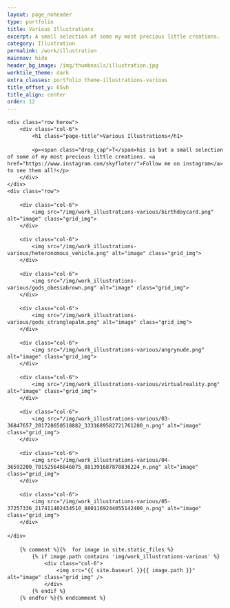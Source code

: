 ```yaml
---
layout: page_noheader
type: portfolio
title: Various Illustrations
excerpt: A small selection of some my most precious little creations.
category: Illustration
permalink: /work/illustration
mainnav: hide
header_bg_image: /img/thumbnails/illustration.jpg
worktile_theme: dark
extra_classes: portfolio theme-illustrations-various
title_offset_y: 65vh
title_align: center
order: 12
---
```


<div class="wrapper">

	<div class="row herow">
		<div class="col-6">
			<h1 class="page-title">Various Illustrations</h1>
			
			<p><span class="drop_cap">T</span>his is but a small selection of some of my most precious little creations. <a href="https://www.instagram.com/skyfloter/">Follow me on instagram</a> to see them all!</p>
		</div>
	</div>
	<div class="row">
		
		<div class="col-6">
	        <img src="/img/work_illustrations-various/birthdaycard.png" alt="image" class="grid_img">
	    </div>

		<div class="col-6">
	        <img src="/img/work_illustrations-various/heteronomous_vehicle.png" alt="image" class="grid_img">
	    </div>
    
    	<div class="col-6">
	        <img src="/img/work_illustrations-various/gods_obesiabrown.png" alt="image" class="grid_img">
	    </div>

	    <div class="col-6">
	        <img src="/img/work_illustrations-various/gods_stranglepalm.png" alt="image" class="grid_img">
	    </div>

    	<div class="col-6">
	        <img src="/img/work_illustrations-various/angrynude.png" alt="image" class="grid_img">
	    </div>
    
    	<div class="col-6">
	        <img src="/img/work_illustrations-various/virtualreality.png" alt="image" class="grid_img">
	    </div>

    	<div class="col-6">
	        <img src="/img/work_illustrations-various/03-36847657_201728650518882_3331689582721761280_n.png" alt="image" class="grid_img">
	    </div>
    
    	<div class="col-6">
	        <img src="/img/work_illustrations-various/04-36592200_701525646846075_881391687878836224_n.png" alt="image" class="grid_img">
	    </div>
    
    	<div class="col-6">
	        <img src="/img/work_illustrations-various/05-37257336_217411402434510_8801169244055142400_n.png" alt="image" class="grid_img">
	    </div>
    
	</div>

		{% comment %}{%  for image in site.static_files %}
		    {% if image.path contains 'img/work_illustrations-various' %}
		    	<div class="col-6">
			        <img src="{{ site.baseurl }}{{ image.path }}" alt="image" class="grid_img" />
			    </div>
		    {% endif %}
		{% endfor %}{% endcomment %}

</div>